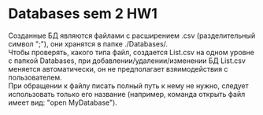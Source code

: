 # Databases sem 2 HW1

Созданные БД являются файлами с расширением .csv (разделительный символ ";"), они хранятся в папке ./Databases/.  
Чтобы проверять, какого типа файл, создается List.csv на одном уровне с папкой Databases,
при добавлении/удалении/изменении БД List.csv меняется автоматически, он не предполагает взяимодействия с пользователем.  
При обращении к файлу писать полный путь к нему не нужно, 
следует использовать только его название (например, команда открыть файл имеет вид: "open MyDatabase").
